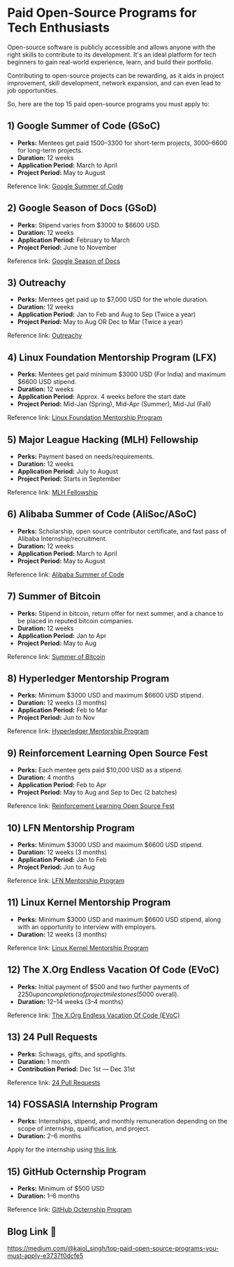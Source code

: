 # Paid Open-Source Programs for Tech Enthusiasts

Open-source software is publicly accessible and allows anyone with the right skills to contribute to its development. It's an ideal platform for tech beginners to gain real-world experience, learn, and build their portfolio.

Contributing to open-source projects can be rewarding, as it aids in project improvement, skill development, network expansion, and can even lead to job opportunities.

So, here are the top 15 paid open-source programs you must apply to:

## 1) Google Summer of Code (GSoC)

- **Perks:** Mentees get paid $1500–$3300 for short-term projects, $3000–$6600 for long-term projects.
- **Duration:** 12 weeks
- **Application Period:** March to April
- **Project Period:** May to August

Reference link: [Google Summer of Code](https://summerofcode.withgoogle.com/)

## 2) Google Season of Docs (GSoD)

- **Perks:** Stipend varies from $3000 to $6600 USD.
- **Duration:** 12 weeks
- **Application Period:** February to March
- **Project Period:** June to November

Reference link: [Google Season of Docs](https://developers.google.com/season-of-docs)

## 3) Outreachy

- **Perks:** Mentees get paid up to $7,000 USD for the whole duration.
- **Duration:** 12 weeks
- **Application Period:** Jan to Feb and Aug to Sep (Twice a year)
- **Project Period:** May to Aug OR Dec to Mar (Twice a year)

Reference link: [Outreachy](https://www.outreachy.org/)

## 4) Linux Foundation Mentorship Program (LFX)

- **Perks:** Mentees get paid minimum $3000 USD (For India) and maximum $6600 USD stipend.
- **Duration:** 12 weeks
- **Application Period:** Approx. 4 weeks before the start date
- **Project Period:** Mid-Jan (Spring), Mid-Apr (Summer), Mid-Jul (Fall)

Reference link: [Linux Foundation Mentorship Program](https://mentorship.lfx.linuxfoundation.org/)

## 5) Major League Hacking (MLH) Fellowship

- **Perks:** Payment based on needs/requirements.
- **Duration:** 12 weeks
- **Application Period:** July to August
- **Project Period:** Starts in September

Reference link: [MLH Fellowship](https://fellowship.mlh.io/)

## 6) Alibaba Summer of Code (AliSoc/ASoC)

- **Perks:** Scholarship, open source contributor certificate, and fast pass of Alibaba Internship/recruitment.
- **Duration:** 12 weeks
- **Application Period:** March to April
- **Project Period:** May to August

Reference link: [Alibaba Summer of Code](https://summerofcode.alibabacloud.com/)

## 7) Summer of Bitcoin

- **Perks:** Stipend in bitcoin, return offer for next summer, and a chance to be placed in reputed bitcoin companies.
- **Duration:** 12 weeks
- **Application Period:** Jan to Apr
- **Project Period:** May to Aug

Reference link: [Summer of Bitcoin](https://summerofbitcoin.org/)

## 8) Hyperledger Mentorship Program

- **Perks:** Minimum $3000 USD and maximum $6600 USD stipend.
- **Duration:** 12 weeks (3 months)
- **Application Period:** Feb to Mar
- **Project Period:** Jun to Nov

Reference link: [Hyperledger Mentorship Program](https://wiki.hyperledger.org/display/MMDWG/Hyperledger+Internship+Program)

## 9) Reinforcement Learning Open Source Fest

- **Perks:** Each mentee gets paid $10,000 USD as a stipend.
- **Duration:** 4 months
- **Application Period:** Feb to Apr
- **Project Period:** May to Aug and Sep to Dec (2 batches)

Reference link: [Reinforcement Learning Open Source Fest](https://research.microsoft.com/en-us/visions/research-reinforcement-learning-open-source-fest)

## 10) LFN Mentorship Program

- **Perks:** Minimum $3000 USD and maximum $6600 USD stipend.
- **Duration:** 12 weeks (3 months)
- **Application Period:** Jan to Feb
- **Project Period:** Jun to Aug

Reference link: [LFN Mentorship Program](https://mentorship.lfx.linuxfoundation.org/)

## 11) Linux Kernel Mentorship Program

- **Perks:** Minimum $3000 USD and maximum $6600 USD stipend, along with an opportunity to interview with employers.
- **Duration:** 12 weeks (3 months)

Reference link: [Linux Kernel Mentorship Program](https://www.kernel.org/doc/html/latest/admin-guide/mentoring/index.html)

## 12) The X.Org Endless Vacation Of Code (EVoC)

- **Perks:** Initial payment of $500 and two further payments of $2250 upon completion of project milestones ($5000 overall).
- **Duration:** 12–14 weeks (3–4 months)

Reference link: [The X.Org Endless Vacation Of Code (EVoC)](https://www.x.org/wiki/SummerOfCodeIdeas/)

## 13) 24 Pull Requests

- **Perks:** Schwags, gifts, and spotlights.
- **Duration:** 1 month
- **Contribution Period:** Dec 1st — Dec 31st

Reference link: [24 Pull Requests](https://24pullrequests.com/)

## 14) FOSSASIA Internship Program

- **Perks:** Internships, stipend, and monthly remuneration depending on the scope of internship, qualification, and project.
- **Duration:** 2–6 months

Apply for the internship using [this link](https://docs.google.com/forms/d/e/1FAIpQLScp8h5SIPVK5G2SAm5vtrv7KLKeOeYTxlZBkDRE6I7Toybt0A/viewform).

## 15) GitHub Octernship Program

- **Perks:** Minimum of $500 USD
- **Duration:** 1–6 months

Reference link: [GitHub Octernship Program](https://education.github.com/internships)

## Blog Link 🔗
https://medium.com/@kajol_singh/top-paid-open-source-programs-you-must-apply-e3737f0dcfe5 
